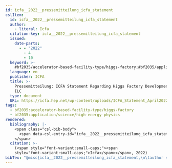 ```yaml
---
id: icfa__2022__pressemitteilung_icfa_statement
cslItem:
  id: icfa__2022__pressemitteilung_icfa_statement
  author:
    - literal: Icfa
  citation-key: icfa__2022__pressemitteilung_icfa_statement
  issued:
    date-parts:
      - - "2022"
        - 4
        - 10
  keyword: >-
    #bf2035/accelerator-based-facility-type/higgs-factory;#bf2035/application/science/high-energy-physics
  language: en
  publisher: ICFA
  title: >-
    Pressemitteilung: ICFA Statement Regarding Higgs Factory Development and the
    ILC
  type: document
  URL: https://icfa.hep.net/wp-content/uploads/ICFA_Statement_April2022_Final.pdf
tags:
  - bf2035:accelerator-based-facility-type/higgs-factory
  - bf2035:application/science/high-energy-physics
rendered:
  bibliography: |-
    <span class="csl-bib-body">
      <span data-csl-entry-id="icfa__2022__pressemitteilung_icfa_statement" class="csl-entry"><span class='author-bib'>Icfa</span>. <span class='date-bib'>(2022)</span>. <span class='title'><i><b><span style="font-style:normal;">Pressemitteilung: ICFA Statement Regarding Higgs Factory Development and the ILC</span></b></i></span>. ICFA. <span class='URL'><a href='https://icfa.hep.net/wp-content/uploads/ICFA_Statement_April2022_Final.pdf'>LINK</a></span></span>
    </span>
  citation: >-
    (<span style="font-variant:small-caps;"><span
    style="font-variant:small-caps;">Icfa</span></span>, 2022)
bibTex: "@misc{icfa__2022__pressemitteilung_icfa_statement,\n\tauthor = {{Icfa}},\n\tyear = {2022},\n\tmonth = {apr 10},\n\tpublisher = {ICFA},\n\ttitle = {Pressemitteilung: ICFA {Statement} {Regarding} {Higgs} {Factory} {Development} and the {ILC}},\n\turl = {https://icfa.hep.net/wp-content/uploads/ICFA_Statement_April2022_Final.pdf},\n}\n\n"
---
```

